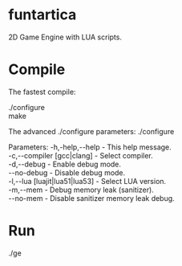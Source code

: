 # funtartica
2D Game Engine with LUA scripts.


# Compile

The fastest compile:

./configure  
make

The advanced ./configure parameters:
./configure <parameters>

Parameters:
 -h,-help,--help  - This help message.  
 -c,--compiler [gcc|clang]  - Select compiler.  
 -d,--debug  - Enable debug mode.  
 --no-debug - Disable debug mode.  
 -l,--lua [luajit|lua51|lua53]  - Select LUA version.  
 -m,--mem  - Debug memory leak (sanitizer).  
 --no-mem  - Disable sanitizer memory leak debug.  

# Run  
./ge
